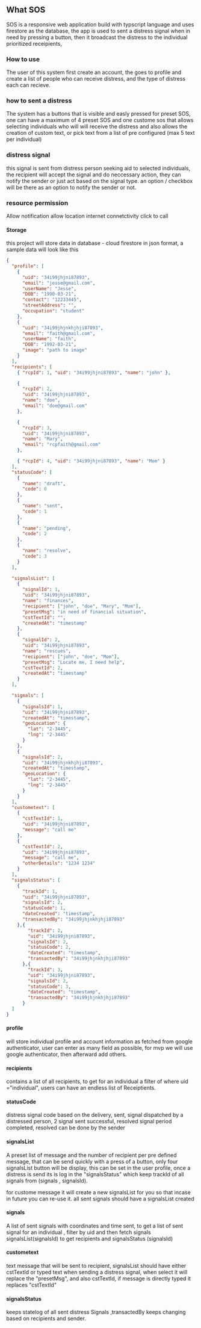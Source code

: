 ## What SOS

SOS is a responsive web application build with typscript language and uses firestore as the database, the app is used to sent a distress signal when in need by pressing a button, then it broadcast the distress to the individual prioritized receipients,

### How to use

The user of this system first create an account, the goes to profile and create a list of people who can receive distress, and the type of distress each can recieve.

### how to sent a distress

The system has a buttons that is visible and easly pressed for preset SOS, one can have a maximum of 4 preset SOS and one custome sos that allows selecting individuals who will will receive the distress and also allows the creation of custom text, or pick text from a list of pre configured (max 5 text per individual)

### distress signal

this signal is sent from distress person seeking aid to selected individuals, the recipient will accept the signal and do neccessary action, they can notify the sender or just act based on the signal type. an option / checkbox will be there as an option to notify the sender or not.

### resource permission

Allow notification
allow location
internet connetctivity
click to call

#### Storage

this project will store data in database - cloud firestore in json format, a sample data will look like this

```json
{
  "profile": [
    {
      "uid": "34i99jhjni87893",
      "email": "jesse@gmail.com",
      "userName": "Jesse",
      "DOB": "1990-03-21",
      "contact": "12233445",
      "streetAddress": "",
      "occupation": "student"
    },
    {
      "uid": "34i99jhjnkhjhji87893",
      "email": "faith@gmail.com",
      "userName": "faith",
      "DOB": "1992-03-21",
      "image": "path to image"
    }
  ],
  "recipients": [
    { "rcpId": 1, "uid": "34i99jhjni87893", "name": "john" },

    {
      "rcpId": 2,
      "uid": "34i99jhjni87893",
      "name": "doe",
      "email": "doe@gmail.com"
    },

    {
      "rcpId": 3,
      "uid": "34i99jhjni87893",
      "name": "Mary",
      "email": "rcpfaith@gmail.com"
    },

    { "rcpId": 4, "uid": "34i99jhjni87893", "name": "Mom" }
  ],
  "statusCode": [
    {
      "name": "draft",
      "code": 0
    },
    {
      "name": "sent",
      "code": 1
    },
    {
      "name": "pending",
      "code": 2
    },
    {
      "name": "resolve",
      "code": 3
    }
  ],

  "signalsList": [
    {
      "signalId": 1,
      "uid": "34i99jhjni87893",
      "name": "finances",
      "recipient": ["john", "doe", "Mary", "Mom"],
      "presetMsg": "in need of financial situation",
      "cstTextId": "",
      "createdAt": "timestamp"
    },
    {
      "signalId": 2,
      "uid": "34i99jhjni87893",
      "name": "rescues",
      "recipient": ["john", "doe", "Mom"],
      "presetMsg": "Locate me, I need help",
      "cstTextId": 2,
      "createdAt": "timestamp"
    }
  ],

  "signals": [
    {
      "signalsId": 1,
      "uid": "34i99jhjni87893",
      "createdAt": "timestamp",
      "geoLocation": {
        "lat": "2-3445",
        "lng": "2-3445"
      }
    },
    {
      "signalsId": 2,
      "uid": "34i99jhjnkhjhji87893",
      "createdAt": "timestamp",
      "geoLocation": {
        "lat": "2-3445",
        "lng": "2-3445"
      }
    }
  ],
  "custometext": [
    {
      "cstTextId": 1,
      "uid": "34i99jhjni87893",
      "message": "call me"
    },
    {
      "cstTextId": 2,
      "uid": "34i99jhjni87893",
      "message": "call me",
      "otherDetails": "1234 1234"
    }
  ],
  "signalsStatus": [
    {
      "trackId": 1,
      "uid": "34i99jhjni87893",
      "signalsId": 2,
      "statusCode": 1,
      "dateCreated": "timestamp",
      "transactedBy": "34i99jhjnkhjhji87893"
    },{
        "trackId": 2,
        "uid": "34i99jhjni87893",
        "signalsId": 2,
        "statusCode": 2,
        "dateCreated": "timestamp",
        "transactedBy": "34i99jhjnkhjhji87893"
      },{
        "trackId": 3,
        "uid": "34i99jhjni87893",
        "signalsId": 2,
        "statusCode": 3,
        "dateCreated": "timestamp",
        "transactedBy": "34i99jhjnkhjhji87893"
      }
  ]
}
```

#### profile

will store individual profile and account information as fetched from google authenticator, user can enter as many field as possible,  for mvp we will use google authenticator, then afterward add others.

#### recipients
contains a list of all recipients,  to get for an individual a filter of where uid ="individual", users can have an endless list of Receiptients.

#### statusCode

distress signal code based on the delivery, sent, signal dispatched by a distressed person, 2 signal sent successful, resolved signal period completed, resolved can be done by the sender

#### signalsList

A preset list of message and the number of recipient per pre defined message, that can be send quickly with a press of a button, only four signalsList button will be display, this can be set in the user profile, once a distress is send its is log in the "signalsStatus" which keep trackId of all signals from (signals , signalsId).

for custome message it will create a new signalsList for you so that incase in future you can re-use it. all sent signals should have a signalsList created

#### signals

A list of sent signals with coordinates and time sent, to get a list of sent signal for an individual , filter by uid and then fetch signals signalsList(signalsId) to get recipients and signalsStatus (signalsId)

#### custometext

text message that will be sent to recipient, signalsList should have either cstTextId or typed text when sending a distress signal, when select it will replace the "presetMsg", and also cstTextId, if message is directly typed it replaces "cstTextId"

#### signalsStatus

keeps statelog of all sent distress Signals ,transactedBy keeps changing based on recipients and sender. 